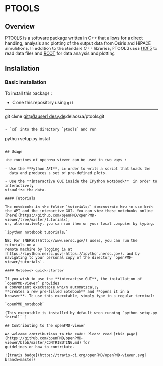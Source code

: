 # PTOOLS

## Overview

PTOOLS is a software package written in C++ that allows for a direct handling, analysis and plotting of the output data from Osiris and HiPACE simulations.
In addition to the standard C++ libraries, PTOOLS uses [HDF5](http://www.hdfgroup.org/HDF5) to read data files and [ROOT](https://root.cern.ch) for data analysis and plotting.

## Installation

### Basic installation

To install this package :

- Clone this repository using `git`
---

git clone git@flauser1.desy.de:delaossa/ptools.git
```

- `cd` into the directory `ptools` and run
```
python setup.py install
```

## Usage

The routines of openPMD viewer can be used in two ways :

- Use the **Python API**, in order to write a script that loads the
  data and produces a set of pre-defined plots.

- Use the **interactive GUI inside the IPython Notebook**, in order to interactively
visualize the data.

#### Tutorials

The notebooks in the folder `tutorials/` demonstrate how to use both
the API and the interactive GUI. You can view these notebooks online
[here](https://github.com/openPMD/openPMD-viewer/tree/master/tutorials),
or, alternatively, you can run them on your local computer by typing:

`ipython notebook tutorials/`

NB: For [NERSC](http://www.nersc.gov/) users, you can run the tutorials on a
remote machine by logging in at
[https://ipython.nersc.gov](https://ipython.nersc.gov), and by
navigating to your personal copy of the directory `openPMD-viewer/tutorials`.

#### Notebook quick-starter

If you wish to use the **interactive GUI**, the installation of `openPMD-viewer` provides
a convenient executable which automatically
**creates a new pre-filled notebook** and **opens it in a
browser**. To use this executable, simply type in a regular terminal:

`openPMD_notebook`

(This executable is installed by default when running `python setup.py install`.)

## Contributing to the openPMD-viewer

We welcome contributions to the code! Please read [this page](https://github.com/openPMD/openPMD-viewer/blob/master/CONTRIBUTING.md) for
guidelines on how to contribute.

![travis badge](https://travis-ci.org/openPMD/openPMD-viewer.svg?branch=master)
